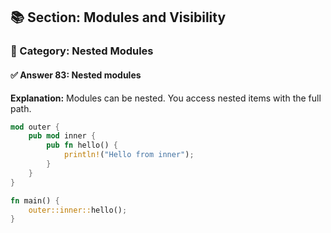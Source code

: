 ## 📚 Section: Modules and Visibility  
### 🔹 Category: Nested Modules  
#### ✅ Answer 83: Nested modules

**Explanation:**
Modules can be nested. You access nested items with the full path.

```rust
mod outer {
    pub mod inner {
        pub fn hello() {
            println!("Hello from inner");
        }
    }
}

fn main() {
    outer::inner::hello();
}
```
